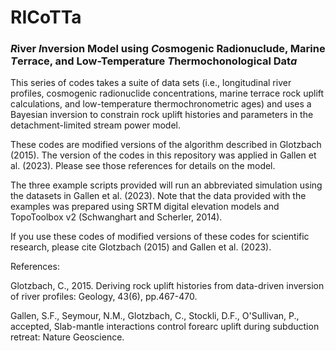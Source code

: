 # RICoTTa
 
### ***R***iver ***I***nversion Model using ***Co***smogenic Radionuclude, Marine ***T***errace, and Low-Temperature ***T***hermochonological Dat***a***


This series of codes takes a suite of data sets (i.e., longitudinal river profiles, cosmogenic radionuclide concentrations, marine terrace rock uplift calculations, and low-temperature thermochronometric ages) and uses a Bayesian inversion to constrain rock uplift histories and parameters in the detachment-limited stream power model.

These codes are modified versions of the algorithm described in Glotzbach (2015). The version of the codes in this repository was applied in Gallen et al. (2023). Please see those references for details on the model.

The three example scripts provided will run an abbreviated simulation using the datasets in Gallen et al. (2023). Note that the data provided with the examples was prepared using SRTM digital elevation models and TopoToolbox v2 (Schwanghart and Scherler, 2014).

If you use these codes of modified versions of these codes for scientific research, please cite Glotzbach (2015) and Gallen et al. (2023).


References:

Glotzbach, C., 2015. Deriving rock uplift histories from data-driven inversion of river profiles: Geology, 43(6), pp.467-470.

Gallen, S.F., Seymour, N.M., Glotzbach, C., Stockli, D.F., O'Sullivan, P., accepted, Slab-mantle interactions control forearc uplift during subduction retreat: Nature Geoscience.
